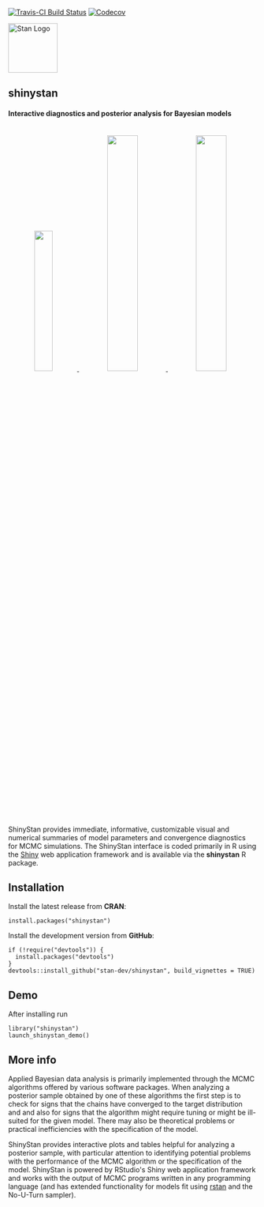 
[![Travis-CI Build Status](https://travis-ci.org/stan-dev/shinystan.svg?branch=master)](https://travis-ci.org/stan-dev/shinystan)
[![Codecov](http://codecov.io/gh/stan-dev/shinystan/branch/master/graph/badge.svg)](https://codecov.io/gh/stan-dev/shinystan)

<!--
[![CRAN_Status_Badge](http://www.r-pkg.org/badges/version/shinystan?color=blue)](http://cran.r-project.org/web/packages/shinystan)
[![RStudio CRAN Mirror Downloads](http://cranlogs.r-pkg.org/badges/shinystan?color=blue)](http://cran.rstudio.com/package=shinystan)-->

<div style="text-align:left">
<span><a href="http://mc-stan.org">
<img src="https://raw.githubusercontent.com/stan-dev/logos/master/logo_tm.png" width=100 alt="Stan Logo"/> </a><h2><strong>shinystan</strong></h2>
<h4>Interactive diagnostics and posterior analysis for Bayesian models</h4></span>
</div>

<br> 
<div style="text-align:center">
<a href="/assets/img/shinystan/home.png">
<img src="/assets/img/shinystan/home.png" style="width: 27%;"/>
</a>
<a href="/assets/img/shinystan/explore.png">
<img src="/assets/img/shinystan/explore.png" style="width: 35%;"/>
</a>
<a href="/assets/img/shinystan/diagnose.png">
<img src="/assets/img/shinystan/diagnose.png" style="width: 35%;"/>
</a>
</div>

<br>

ShinyStan provides immediate, informative, customizable visual and
numerical summaries of model parameters and convergence diagnostics for
MCMC simulations. The ShinyStan interface is coded primarily in R using
the [Shiny](http://shiny.rstudio.com) web application framework and is
available via the **shinystan** R package.


## Installation

Install the latest release from **CRAN**:

```{r}
install.packages("shinystan")
```

Install the development version from **GitHub**:

```{r}
if (!require("devtools")) {
  install.packages("devtools")
}
devtools::install_github("stan-dev/shinystan", build_vignettes = TRUE)
```

## Demo

After installing run

```{r}
library("shinystan")
launch_shinystan_demo()
```


## More info

Applied Bayesian data analysis is primarily implemented through the MCMC
algorithms offered by various software packages. When analyzing a posterior sample
obtained by one of these algorithms the first step is to check for signs that
the chains have converged to the target distribution and and also for signs that
the algorithm might require tuning or might be ill-suited for the given model.
There may also be theoretical problems or practical inefficiencies with the
specification of the model.

ShinyStan provides interactive plots and tables helpful for analyzing a
posterior sample, with particular attention to identifying potential problems
with the performance of the MCMC algorithm or the specification of the model.
ShinyStan is powered by RStudio's Shiny web application framework and works with
the output of MCMC programs written in any programming language (and has extended
functionality for models fit using [rstan](http://mc-stan.org/rstan/)
and the No-U-Turn sampler).

